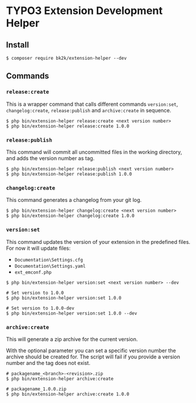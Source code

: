 # TYPO3 Extension Development Helper

## Install

```
$ composer require bk2k/extension-helper --dev
```

## Commands

### `release:create`

This is a wrapper command that calls different commands `version:set`,
`changelog:create`, `release:publish` and `archive:create` in sequence.

```
$ php bin/extension-helper release:create <next version number>
$ php bin/extension-helper release:create 1.0.0
```

### `release:publish`

This command will commit all uncommitted files in the working directory,
and adds the version number as tag.

```
$ php bin/extension-helper release:publish <next version number>
$ php bin/extension-helper release:publish 1.0.0
```

### `changelog:create`

This command generates a changelog from your git log.

```
$ php bin/extension-helper changelog:create <next version number>
$ php bin/extension-helper changelog:create 1.0.0
```

### `version:set`

This command updates the version of your extension in the predefined files.
For now it will update files:

- `Documentation\Settings.cfg`
- `Documentation\Settings.yaml`
- `ext_emconf.php`

```
$ php bin/extension-helper version:set <next version number> --dev
```

```
# Set version to 1.0.0
$ php bin/extension-helper version:set 1.0.0
```

```
# Set version to 1.0.0-dev
$ php bin/extension-helper version:set 1.0.0 --dev
```

### `archive:create`

This will generate a zip archive for the current version.

With the optional parameter you can set a specific version number the archive
should be created for. The script will fail if you provide a version number
and the tag does not exist.

```
# packagename_<branch>-<revision>.zip
$ php bin/extension-helper archive:create

# packagename_1.0.0.zip
$ php bin/extension-helper archive:create 1.0.0
```
